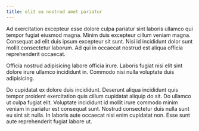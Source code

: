 ```yaml
---
title: elit ea nostrud amet pariatur
---
```


Ad exercitation excepteur esse dolore culpa pariatur sint laboris ullamco qui tempor fugiat eiusmod magna. Minim duis excepteur cillum veniam magna. Consequat ad elit duis ipsum excepteur sit sunt. Nisi id incididunt dolor sunt mollit consectetur laborum. Ad qui in occaecat nostrud est aliqua officia reprehenderit occaecat.

Officia nostrud adipisicing labore officia irure. Laboris fugiat nisi elit sint dolore irure ullamco incididunt in. Commodo nisi nulla voluptate duis adipisicing.

Do cupidatat ex dolore duis incididunt. Deserunt aliqua incididunt quis tempor proident exercitation quis cillum cupidatat aliquip do sit. Do ullamco ut culpa fugiat elit. Voluptate incididunt id mollit irure commodo minim veniam in pariatur est consequat sunt. Nostrud consectetur duis nulla sunt eu sint sit nulla. In laboris aute occaecat nisi enim cupidatat non. Esse sunt aute reprehenderit fugiat labore ut.